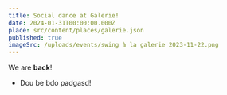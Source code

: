 ```yaml
---
title: Social dance at Galerie!
date: 2024-01-31T00:00:00.000Z
place: src/content/places/galerie.json
published: true
imageSrc: /uploads/events/swing à la galerie 2023-11-22.png
---
```


We are **back**!

* Dou be bdo padgasd!
